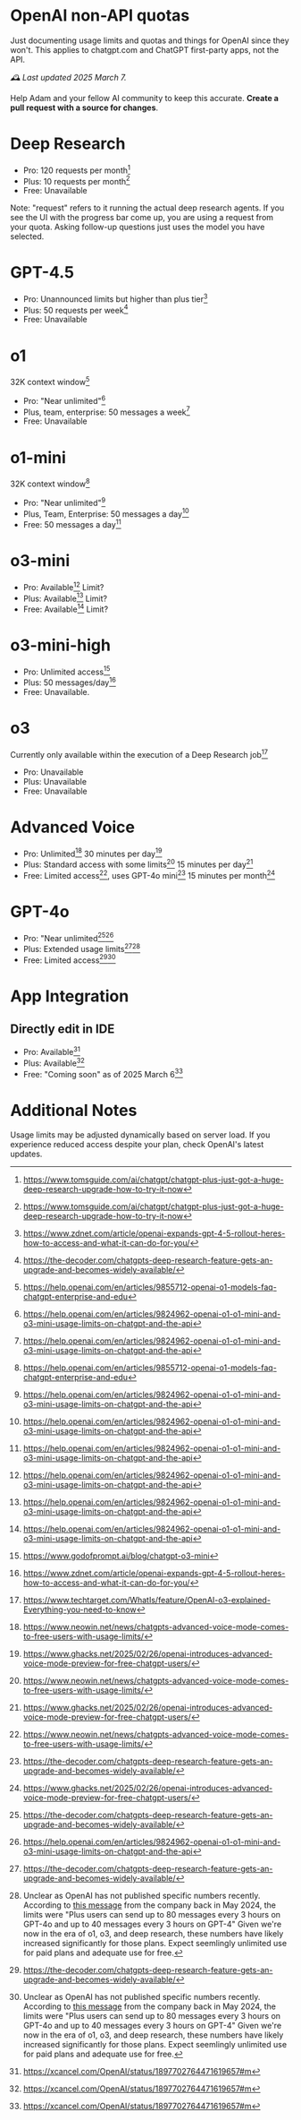 # OpenAI non-API quotas
Just documenting usage limits and quotas and things for OpenAI since they won't.
This applies to chatgpt.com and ChatGPT first-party apps, not the API.

_🕰️ Last updated 2025 March 7._

Help Adam and your fellow AI community to keep this accurate. **Create a pull request with a source for changes**.

# Deep Research
- Pro: 120 requests per month[^1]
- Plus: 10 requests per month[^1]
- Free: Unavailable

Note: "request" refers to it running the actual deep research agents. If you see the UI with the progress bar come up, you are using a request from your quota. Asking follow-up questions just uses the model you have selected.

# GPT-4.5
- Pro: Unannounced limits but higher than plus tier[^9]
- Plus: 50 requests per week[^2]
- Free: Unavailable

# o1
32K context window[^11]
- Pro: "Near unlimited"[^6] 
- Plus, team, enterprise: 50 messages a week[^6] 
- Free: Unavailable

# o1-mini
32K context window[^11]
- Pro: "Near unlimited"[^6] 
- Plus, Team, Enterprise: 50 messages a day[^6] 
- Free: 50 messages a day[^6] 

# o3-mini
- Pro: Available[^6] Limit?
- Plus: Available[^6] Limit?
- Free: Available[^6] Limit?

# o3-mini-high
- Pro: Unlimited access[^7]
- Plus: 50 messages/day[^9]
- Free: Unavailable.

# o3
Currently only available within the execution of a Deep Research job[^8]
- Pro: Unavailable
- Plus: Unavailable
- Free: Unavailable

# Advanced Voice
- Pro: Unlimited[^3] 30 minutes per day[^4]
- Plus: Standard access with some limits[^3] 15 minutes per day[^4]
- Free: Limited access[^3], uses GPT-4o mini[^2] 15 minutes per month[^4]

# GPT-4o
- Pro: "Near unlimited[^2][^6]
- Plus: Extended usage limits[^2][^5]
- Free: Limited access[^2][^5]

# App Integration
## Directly edit in IDE
- Pro: Available[^12]
- Plus: Available[^12]
- Free: "Coming soon" as of 2025 March 6[^12]

# Additional Notes
Usage limits may be adjusted dynamically based on server load. If you experience reduced access despite your plan, check OpenAI's latest updates.

[^1]: https://www.tomsguide.com/ai/chatgpt/chatgpt-plus-just-got-a-huge-deep-research-upgrade-how-to-try-it-now
[^2]: https://the-decoder.com/chatgpts-deep-research-feature-gets-an-upgrade-and-becomes-widely-available/
[^3]: https://www.neowin.net/news/chatgpts-advanced-voice-mode-comes-to-free-users-with-usage-limits/
[^4]: https://www.ghacks.net/2025/02/26/openai-introduces-advanced-voice-mode-preview-for-free-chatgpt-users/
[^5]: Unclear as OpenAI has not published specific numbers recently. According to [this message](https://community.openai.com/t/is-there-a-limit-to-chatgpt-4o/764605) from the company back in May 2024, the limits were "Plus users can send up to 80 messages every 3 hours on GPT-4o and up to 40 messages every 3 hours on GPT-4" Given we're now in the era of o1, o3, and deep research, these numbers have likely increased significantly for those plans. Expect seemlingly unlimited use for paid plans and adequate use for free.
[^6]: https://help.openai.com/en/articles/9824962-openai-o1-o1-mini-and-o3-mini-usage-limits-on-chatgpt-and-the-api
[^7]: https://www.godofprompt.ai/blog/chatgpt-o3-mini
[^8]: https://www.techtarget.com/WhatIs/feature/OpenAI-o3-explained-Everything-you-need-to-know
[^9]: https://www.zdnet.com/article/openai-expands-gpt-4-5-rollout-heres-how-to-access-and-what-it-can-do-for-you/
[^10]: https://xcancel.com/openai/status/1889822643676913977?s=46
[^11]: https://help.openai.com/en/articles/9855712-openai-o1-models-faq-chatgpt-enterprise-and-edu
[^12]: https://xcancel.com/OpenAI/status/1897702764471619657#m
